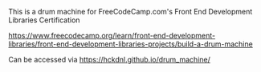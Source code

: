 This is a drum machine for FreeCodeCamp.com's Front End Development Libraries Certification

https://www.freecodecamp.org/learn/front-end-development-libraries/front-end-development-libraries-projects/build-a-drum-machine

Can be accessed via https://hckdnl.github.io/drum_machine/